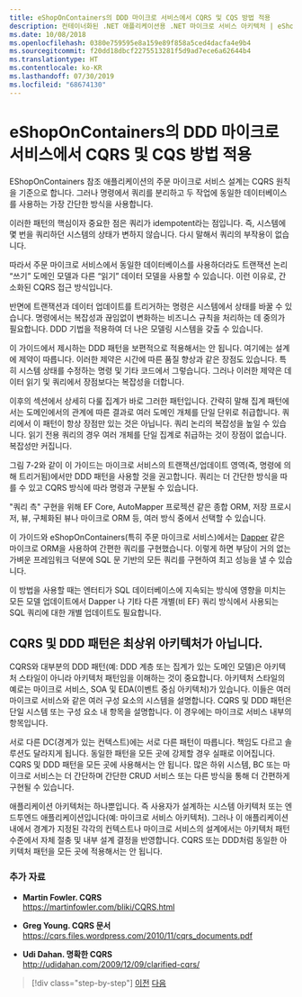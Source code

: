 ```yaml
---
title: eShopOnContainers의 DDD 마이크로 서비스에서 CQRS 및 CQS 방법 적용
description: 컨테이너화된 .NET 애플리케이션용 .NET 마이크로 서비스 아키텍처 | eShopOnContainers의 주문 마이크로 서비스에서 CQRS가 구현되는 방식을 이해합니다.
ms.date: 10/08/2018
ms.openlocfilehash: 0380e759595e8a159e89f858a5ced4dacfa4e9b4
ms.sourcegitcommit: f20dd18dbcf2275513281f5d9ad7ece6a62644b4
ms.translationtype: HT
ms.contentlocale: ko-KR
ms.lasthandoff: 07/30/2019
ms.locfileid: "68674130"
---
```

# <a name="apply-cqrs-and-cqs-approaches-in-a-ddd-microservice-in-eshoponcontainers"></a>eShopOnContainers의 DDD 마이크로 서비스에서 CQRS 및 CQS 방법 적용

EShopOnContainers 참조 애플리케이션의 주문 마이크로 서비스 설계는 CQRS 원칙을 기준으로 합니다. 그러나 명령에서 쿼리를 분리하고 두 작업에 동일한 데이터베이스를 사용하는 가장 간단한 방식을 사용합니다.

이러한 패턴의 핵심이자 중요한 점은 쿼리가 idempotent라는 점입니다. 즉, 시스템에 몇 번을 쿼리하던 시스템의 상태가 변하지 않습니다. 다시 말해서 쿼리의 부작용이 없습니다.

따라서 주문 마이크로 서비스에서 동일한 데이터베이스를 사용하더라도 트랜잭션 논리 “쓰기” 도메인 모델과 다른 “읽기” 데이터 모델을 사용할 수 있습니다. 이런 이유로, 간소화된 CQRS 접근 방식입니다.

반면에 트랜잭션과 데이터 업데이트를 트리거하는 명령은 시스템에서 상태를 바꿀 수 있습니다. 명령에서는 복잡성과 끊임없이 변화하는 비즈니스 규칙을 처리하는 데 중의가 필요합니다. DDD 기법을 적용하여 더 나은 모델링 시스템을 갖출 수 있습니다.

이 가이드에서 제시하는 DDD 패턴을 보편적으로 적용해서는 안 됩니다. 여기에는 설계에 제약이 따릅니다. 이러한 제약은 시간에 따른 품질 향상과 같은 장점도 있습니다. 특히 시스템 상태를 수정하는 명령 및 기타 코드에서 그렇습니다. 그러나 이러한 제약은 데이터 읽기 및 쿼리에서 장점보다는 복잡성을 더합니다.

이후의 섹션에서 상세히 다룰 집계가 바로 그러한 패턴입니다. 간략히 말해 집계 패턴에서는 도메인에서의 관계에 따른 결과로 여러 도메인 개체를 단일 단위로 취급합니다. 쿼리에서 이 패턴이 항상 장점만 있는 것은 아닙니다. 쿼리 논리의 복잡성을 높일 수 있습니다. 읽기 전용 쿼리의 경우 여러 개체를 단일 집계로 취급하는 것이 장점이 없습니다. 복잡성만 커집니다.

그림 7-2와 같이 이 가이드는 마이크로 서비스의 트랜잭션/업데이트 영역(즉, 명령에 의해 트리거됨)에서만 DDD 패턴을 사용할 것을 권고합니다. 쿼리는 더 간단한 방식을 따를 수 있고 CQRS 방식에 따라 명령과 구분될 수 있습니다.

"쿼리 측" 구현을 위해 EF Core, AutoMapper 프로젝션 같은 종합 ORM, 저장 프로시저, 뷰, 구체화된 뷰나 마이크로 ORM 등, 여러 방식 중에서 선택할 수 있습니다.

이 가이드와 eShopOnContainers(특히 주문 마이크로 서비스)에서는 [Dapper](https://github.com/StackExchange/dapper-dot-net) 같은 마이크로 ORM을 사용하여 간편한 쿼리를 구현했습니다. 이렇게 하면 부담이 거의 없는 가벼운 프레임워크 덕분에 SQL 문 기반의 모든 쿼리를 구현하여 최고 성능을 낼 수 있습니다.

이 방법을 사용할 때는 엔터티가 SQL 데이터베이스에 지속되는 방식에 영향을 미치는 모든 모델 업데이트에서 Dapper 나 기타 다른 개별(비 EF) 쿼리 방식에서 사용되는 SQL 쿼리에 대한 개별 업데이트도 필요합니다.

## <a name="cqrs-and-ddd-patterns-are-not-top-level-architectures"></a>CQRS 및 DDD 패턴은 최상위 아키텍처가 아닙니다.

CQRS와 대부분의 DDD 패턴(예: DDD 계층 또는 집계가 있는 도메인 모델)은 아키텍처 스타일이 아니라 아키텍처 패턴임을 이해하는 것이 중요합니다. 아키텍처 스타일의 예로는 마이크로 서비스, SOA 및 EDA(이벤트 중심 아키텍처)가 있습니다. 이들은 여러 마이크로 서비스와 같은 여러 구성 요소의 시스템을 설명합니다. CQRS 및 DDD 패턴은 단일 시스템 또는 구성 요소 내 항목을 설명합니다. 이 경우에는 마이크로 서비스 내부의 항목입니다.

서로 다른 DC(경계가 있는 컨텍스트)에는 서로 다른 패턴이 따릅니다. 책임도 다르고 솔루션도 달라지게 됩니다. 동일한 패턴을 모든 곳에 강제할 경우 실패로 이어집니다. CQRS 및 DDD 패턴을 모든 곳에 사용해서는 안 됩니다. 많은 하위 시스템, BC 또는 마이크로 서비스는 더 간단하며 간단한 CRUD 서비스 또는 다른 방식을 통해 더 간편하게 구현될 수 있습니다.

애플리케이션 아키텍처는 하나뿐입니다. 즉 사용자가 설계하는 시스템 아키텍처 또는 엔드투엔드 애플리케이션입니다(예: 마이크로 서비스 아키텍처). 그러나 이 애플리케이션 내에서 경계가 지정된 각각의 컨텍스트나 마이크로 서비스의 설계에서는 아키텍처 패턴 수준에서 자체 절충 및 내부 설계 결정을 반영합니다. CQRS 또는 DDD처럼 동일한 아키텍처 패턴을 모든 곳에 적용해서는 안 됩니다.

### <a name="additional-resources"></a>추가 자료

- **Martin Fowler. CQRS** \
  <https://martinfowler.com/bliki/CQRS.html>

- **Greg Young. CQRS 문서** \
  <https://cqrs.files.wordpress.com/2010/11/cqrs_documents.pdf>

- **Udi Dahan. 명확한 CQRS** \
  <http://udidahan.com/2009/12/09/clarified-cqrs/>

>[!div class="step-by-step"]
>[이전](apply-simplified-microservice-cqrs-ddd-patterns.md)
>[다음](cqrs-microservice-reads.md)
